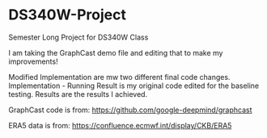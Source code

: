# DS340W-Project
Semester Long Project for DS340W Class


I am taking the GraphCast demo file and editing that to make my improvements!

Modified Implementation are mw two different final code changes. Implementation - Running Result is my original code edited for the baseline testing. Results are the results I achieved.

GraphCast code is from: https://github.com/google-deepmind/graphcast

ERA5 data is from: https://confluence.ecmwf.int/display/CKB/ERA5
